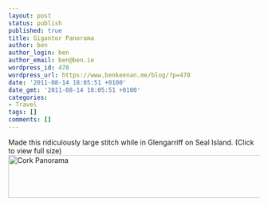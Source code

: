 ```yaml
---
layout: post
status: publish
published: true
title: Gigantor Panorama
author: ben
author_login: ben
author_email: ben@ben.ie
wordpress_id: 478
wordpress_url: https://www.benkeenan.me/blog/?p=478
date: '2011-08-14 18:05:51 +0100'
date_gmt: '2011-08-14 18:05:51 +0100'
categories:
- Travel
tags: []
comments: []
---
```

<p>Made this ridiculously large stitch while in Glengarriff on Seal Island. (Click to view full size)<br />
<a title="Click for full swatches too" href="https://www.flickr.com/photos/bursaar/6042540666/sizes/o/in/photostream/"><img src="https://farm7.static.flickr.com/6130/6042540666_932c6a6945_z.jpg" alt="Cork Panorama" width="640" height="86" /></a></p>
